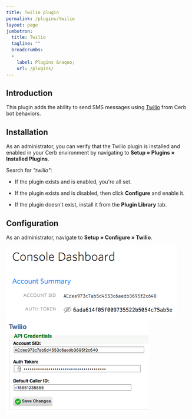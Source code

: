```yaml
---
title: Twilio plugin
permalink: /plugins/twilio
layout: page
jumbotron:
  title: Twilio
  tagline: ""
  breadcrumbs:
  -
    label: Plugins &raquo;
    url: /plugins/
---
```


## Introduction

This plugin adds the ability to send SMS messages using [Twilio](https://www.twilio.com) from Cerb bot behaviors.

## Installation

As an administrator, you can verify that the Twilio plugin is installed and enabled in your Cerb environment by navigating to **Setup &raquo; Plugins &raquo; Installed Plugins**.

Search for _"twilio"_:

* If the plugin exists and is enabled, you're all set.

* If the plugin exists and is disabled, then click **Configure** and enable it.

* If the plugin doesn't exist, install it from the **Plugin Library** tab.

## Configuration

As an administrator, navigate to **Setup &raquo; Configure &raquo; Twilio**.

<div class="cerb-screenshot">
<img src="/assets/images/plugins/twilio/twilio_creds.png" class="screenshot">
</div>

<div class="cerb-screenshot">
<img src="/assets/images/plugins/twilio/plugin_config.png" class="screenshot">
</div>
